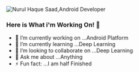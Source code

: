![Nurul Haque Saad,Android Developer](https://i.imgur.com/fuqVjFI.png)

### Here is What i'm Working On! 👋


- 🔭 I’m currently working on ...Android Platform
- 🌱 I’m currently learning ...Deep Learning
- 👯 I’m looking to collaborate on ...Deep Learning
- 💬 Ask me about ...Anything
- ⚡ Fun fact: ...I am half Finished

